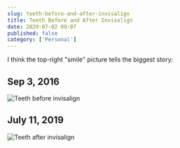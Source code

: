 ```yaml
---
slug: teeth-before-and-after-invisalign
title: Teeth Before and After Invisalign
date: 2020-07-02 09:07
published: false
category: ['Personal']
---
```


I think the top-right "smile" picture tells the biggest story:

## Sep 3, 2016
![Teeth before invisalign](https://res.cloudinary.com/johnlindquist/image/upload/v1593702543/johnlindquist.com/teeth-before_yzizvs.jpg)

## July 11, 2019
![Teeth after invisalign](https://res.cloudinary.com/johnlindquist/image/upload/v1593702527/johnlindquist.com/teeth-after_jqramd.jpg)



